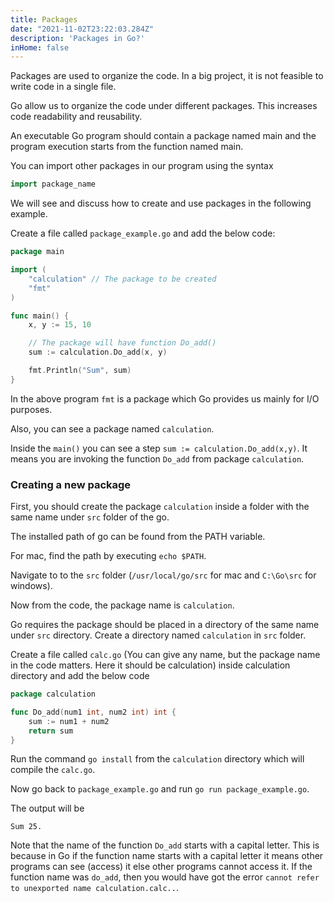 ```yaml
---
title: Packages
date: "2021-11-02T23:22:03.284Z"
description: 'Packages in Go?'
inHome: false
---
```


Packages are used to organize the code. In a big project, it is not feasible to write code in a single file.

Go allow us to organize the code under different packages. This increases code readability and reusability. 

An executable Go program should contain a package named main and the program execution starts from the function named main.

You can import other packages in our program using the syntax

```go
import package_name
```

We will see and discuss how to create and use packages in the following example.

Create a file called `package_example.go` and add the below code:

```go
package main

import (
	"calculation" // The package to be created
	"fmt"
)

func main() {
	x, y := 15, 10

	// The package will have function Do_add()
	sum := calculation.Do_add(x, y)

	fmt.Println("Sum", sum)
}
```

In the above program `fmt` is a package which Go provides us mainly for I/O purposes.

Also, you can see a package named `calculation`.

Inside the `main()` you can see a step `sum := calculation.Do_add(x,y)`. It means you are invoking the function `Do_add` from package `calculation`.

### Creating a new package

First, you should create the package `calculation` inside a folder with the same name under `src` folder of the go.

The installed path of go can be found from the PATH variable.

For mac, find the path by executing `echo $PATH`.

Navigate to to the `src` folder (`/usr/local/go/src` for mac and `C:\Go\src` for windows).

Now from the code, the package name is `calculation`. 

Go requires the package should be placed in a directory of the same name under `src` directory. Create a directory named `calculation` in `src` folder.

Create a file called `calc.go` (You can give any name, but the package name in the code matters. Here it should be calculation) inside calculation directory and add the below code

```go
package calculation

func Do_add(num1 int, num2 int) int {
	sum := num1 + num2
	return sum
}
```

Run the command `go install` from the `calculation` directory which will compile the `calc.go`.

Now go back to `package_example.go` and run `go run package_example.go`. 

The output will be

```
Sum 25.
```

Note that the name of the function `Do_add` starts with a capital letter. This is because in Go if the function name starts with a capital letter it means other programs can see (access) it else other programs cannot access it. If the function name was `do_add`, then you would have got the error `cannot refer to unexported name calculation.calc..`.
